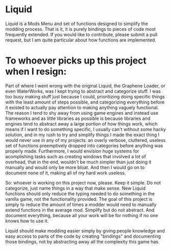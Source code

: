 # Liquid

Liquid is a Mods Menu and set of functions designed to simplify the modding process. That is it, it is purely bindings to pieces of code most frequently extended. If you would like to contribute, please submit a pull request, but I am quite particular about how functions are implemented.

# To whoever picks up this project when I resign:

Part of where I went wrong with the original Liquid, the Graphene Loader, or even WaterWorks, was I kept trying to abstract and categorize stuff. I was too busy making stuff just because I could, prioritizing doing specific things with the least amount of steps possible, and categorizing everything before it existed to actually pay attention to making anything vaguely functional. The reason I tend to shy away from using game engines and instead use frameworks and as little libraries as possible is because libraries and engines tend to abstract away a large portion of how things work, which means if I want to do something specific, I usually can't without some hacky solution, and in my rush to try and simplify things I made the exact thing I would never use in any of my projects: an overly verbose, cluttered, useless set of functions preemptively dropped into categories before anything was properly made. Furthermore, I would envision huge systems for acomplishing tasks such as creating windows that involved a lot of overhead, that in the end, wouldn't be much simpler than just doing it manually and would only be more bloat. And then I would go on to document none of it, making all of my hard work useless.

So: whoever is working on this project now, please. Keep it simple. Do not categorize, just name things in a way that make sense. New Liquid functions should only reduce the typing needed to do something in the vanilla game, not the functionality provided. The goal of this project is simply to reduce the amount of times a modder would need to manually extend functions in the average mod. Simplify but do not abstract. And document everything, because all your work will be for nothing if no one knows how to use it.

Liquid should make modding easier simply by giving people knowledge and easy access to parts of the code by creating "bindings" and documenting those bindings, not by abstracting away all the complexity this game has.
